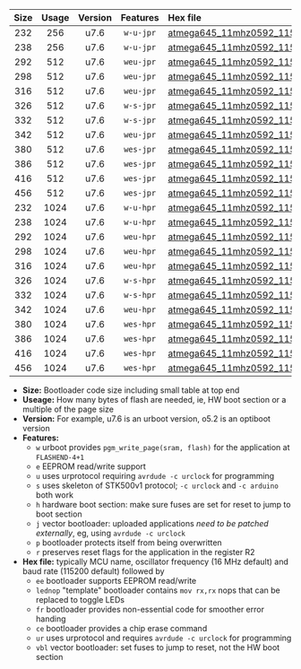 |Size|Usage|Version|Features|Hex file|
|:-:|:-:|:-:|:-:|:--|
|232|256|u7.6|`w-u-jpr`|[atmega645_11mhz0592_115200bps_ur_vbl.hex](https://raw.githubusercontent.com/stefanrueger/urboot/main/bootloaders/atmega645/fcpu_11mhz0592/115200_bps/atmega645_11mhz0592_115200bps_ur_vbl.hex)|
|238|256|u7.6|`w-u-jpr`|[atmega645_11mhz0592_115200bps_lednop_ur_vbl.hex](https://raw.githubusercontent.com/stefanrueger/urboot/main/bootloaders/atmega645/fcpu_11mhz0592/115200_bps/atmega645_11mhz0592_115200bps_lednop_ur_vbl.hex)|
|292|512|u7.6|`weu-jpr`|[atmega645_11mhz0592_115200bps_ee_ur_vbl.hex](https://raw.githubusercontent.com/stefanrueger/urboot/main/bootloaders/atmega645/fcpu_11mhz0592/115200_bps/atmega645_11mhz0592_115200bps_ee_ur_vbl.hex)|
|298|512|u7.6|`weu-jpr`|[atmega645_11mhz0592_115200bps_ee_lednop_ur_vbl.hex](https://raw.githubusercontent.com/stefanrueger/urboot/main/bootloaders/atmega645/fcpu_11mhz0592/115200_bps/atmega645_11mhz0592_115200bps_ee_lednop_ur_vbl.hex)|
|316|512|u7.6|`weu-jpr`|[atmega645_11mhz0592_115200bps_ee_lednop_fr_ur_vbl.hex](https://raw.githubusercontent.com/stefanrueger/urboot/main/bootloaders/atmega645/fcpu_11mhz0592/115200_bps/atmega645_11mhz0592_115200bps_ee_lednop_fr_ur_vbl.hex)|
|326|512|u7.6|`w-s-jpr`|[atmega645_11mhz0592_115200bps_vbl.hex](https://raw.githubusercontent.com/stefanrueger/urboot/main/bootloaders/atmega645/fcpu_11mhz0592/115200_bps/atmega645_11mhz0592_115200bps_vbl.hex)|
|332|512|u7.6|`w-s-jpr`|[atmega645_11mhz0592_115200bps_lednop_vbl.hex](https://raw.githubusercontent.com/stefanrueger/urboot/main/bootloaders/atmega645/fcpu_11mhz0592/115200_bps/atmega645_11mhz0592_115200bps_lednop_vbl.hex)|
|342|512|u7.6|`weu-jpr`|[atmega645_11mhz0592_115200bps_ee_lednop_fr_ce_ur_vbl.hex](https://raw.githubusercontent.com/stefanrueger/urboot/main/bootloaders/atmega645/fcpu_11mhz0592/115200_bps/atmega645_11mhz0592_115200bps_ee_lednop_fr_ce_ur_vbl.hex)|
|380|512|u7.6|`wes-jpr`|[atmega645_11mhz0592_115200bps_ee_vbl.hex](https://raw.githubusercontent.com/stefanrueger/urboot/main/bootloaders/atmega645/fcpu_11mhz0592/115200_bps/atmega645_11mhz0592_115200bps_ee_vbl.hex)|
|386|512|u7.6|`wes-jpr`|[atmega645_11mhz0592_115200bps_ee_lednop_vbl.hex](https://raw.githubusercontent.com/stefanrueger/urboot/main/bootloaders/atmega645/fcpu_11mhz0592/115200_bps/atmega645_11mhz0592_115200bps_ee_lednop_vbl.hex)|
|416|512|u7.6|`wes-jpr`|[atmega645_11mhz0592_115200bps_ee_lednop_fr_vbl.hex](https://raw.githubusercontent.com/stefanrueger/urboot/main/bootloaders/atmega645/fcpu_11mhz0592/115200_bps/atmega645_11mhz0592_115200bps_ee_lednop_fr_vbl.hex)|
|456|512|u7.6|`wes-jpr`|[atmega645_11mhz0592_115200bps_ee_lednop_fr_ce_vbl.hex](https://raw.githubusercontent.com/stefanrueger/urboot/main/bootloaders/atmega645/fcpu_11mhz0592/115200_bps/atmega645_11mhz0592_115200bps_ee_lednop_fr_ce_vbl.hex)|
|232|1024|u7.6|`w-u-hpr`|[atmega645_11mhz0592_115200bps_ur.hex](https://raw.githubusercontent.com/stefanrueger/urboot/main/bootloaders/atmega645/fcpu_11mhz0592/115200_bps/atmega645_11mhz0592_115200bps_ur.hex)|
|238|1024|u7.6|`w-u-hpr`|[atmega645_11mhz0592_115200bps_lednop_ur.hex](https://raw.githubusercontent.com/stefanrueger/urboot/main/bootloaders/atmega645/fcpu_11mhz0592/115200_bps/atmega645_11mhz0592_115200bps_lednop_ur.hex)|
|292|1024|u7.6|`weu-hpr`|[atmega645_11mhz0592_115200bps_ee_ur.hex](https://raw.githubusercontent.com/stefanrueger/urboot/main/bootloaders/atmega645/fcpu_11mhz0592/115200_bps/atmega645_11mhz0592_115200bps_ee_ur.hex)|
|298|1024|u7.6|`weu-hpr`|[atmega645_11mhz0592_115200bps_ee_lednop_ur.hex](https://raw.githubusercontent.com/stefanrueger/urboot/main/bootloaders/atmega645/fcpu_11mhz0592/115200_bps/atmega645_11mhz0592_115200bps_ee_lednop_ur.hex)|
|316|1024|u7.6|`weu-hpr`|[atmega645_11mhz0592_115200bps_ee_lednop_fr_ur.hex](https://raw.githubusercontent.com/stefanrueger/urboot/main/bootloaders/atmega645/fcpu_11mhz0592/115200_bps/atmega645_11mhz0592_115200bps_ee_lednop_fr_ur.hex)|
|326|1024|u7.6|`w-s-hpr`|[atmega645_11mhz0592_115200bps.hex](https://raw.githubusercontent.com/stefanrueger/urboot/main/bootloaders/atmega645/fcpu_11mhz0592/115200_bps/atmega645_11mhz0592_115200bps.hex)|
|332|1024|u7.6|`w-s-hpr`|[atmega645_11mhz0592_115200bps_lednop.hex](https://raw.githubusercontent.com/stefanrueger/urboot/main/bootloaders/atmega645/fcpu_11mhz0592/115200_bps/atmega645_11mhz0592_115200bps_lednop.hex)|
|342|1024|u7.6|`weu-hpr`|[atmega645_11mhz0592_115200bps_ee_lednop_fr_ce_ur.hex](https://raw.githubusercontent.com/stefanrueger/urboot/main/bootloaders/atmega645/fcpu_11mhz0592/115200_bps/atmega645_11mhz0592_115200bps_ee_lednop_fr_ce_ur.hex)|
|380|1024|u7.6|`wes-hpr`|[atmega645_11mhz0592_115200bps_ee.hex](https://raw.githubusercontent.com/stefanrueger/urboot/main/bootloaders/atmega645/fcpu_11mhz0592/115200_bps/atmega645_11mhz0592_115200bps_ee.hex)|
|386|1024|u7.6|`wes-hpr`|[atmega645_11mhz0592_115200bps_ee_lednop.hex](https://raw.githubusercontent.com/stefanrueger/urboot/main/bootloaders/atmega645/fcpu_11mhz0592/115200_bps/atmega645_11mhz0592_115200bps_ee_lednop.hex)|
|416|1024|u7.6|`wes-hpr`|[atmega645_11mhz0592_115200bps_ee_lednop_fr.hex](https://raw.githubusercontent.com/stefanrueger/urboot/main/bootloaders/atmega645/fcpu_11mhz0592/115200_bps/atmega645_11mhz0592_115200bps_ee_lednop_fr.hex)|
|456|1024|u7.6|`wes-hpr`|[atmega645_11mhz0592_115200bps_ee_lednop_fr_ce.hex](https://raw.githubusercontent.com/stefanrueger/urboot/main/bootloaders/atmega645/fcpu_11mhz0592/115200_bps/atmega645_11mhz0592_115200bps_ee_lednop_fr_ce.hex)|

- **Size:** Bootloader code size including small table at top end
- **Useage:** How many bytes of flash are needed, ie, HW boot section or a multiple of the page size
- **Version:** For example, u7.6 is an urboot version, o5.2 is an optiboot version
- **Features:**
  + `w` urboot provides `pgm_write_page(sram, flash)` for the application at `FLASHEND-4+1`
  + `e` EEPROM read/write support
  + `u` uses urprotocol requiring `avrdude -c urclock` for programming
  + `s` uses skeleton of STK500v1 protocol; `-c urclock` and `-c arduino` both work
  + `h` hardware boot section: make sure fuses are set for reset to jump to boot section
  + `j` vector bootloader: uploaded applications *need to be patched externally*, eg, using `avrdude -c urclock`
  + `p` bootloader protects itself from being overwritten
  + `r` preserves reset flags for the application in the register R2
- **Hex file:** typically MCU name, oscillator frequency (16 MHz default) and baud rate (115200 default) followed by
  + `ee` bootloader supports EEPROM read/write
  + `lednop` "template" bootloader contains `mov rx,rx` nops that can be replaced to toggle LEDs
  + `fr` bootloader provides non-essential code for smoother error handing
  + `ce` bootloader provides a chip erase command
  + `ur` uses urprotocol and requires `avrdude -c urclock` for programming
  + `vbl` vector bootloader: set fuses to jump to reset, not the HW boot section
